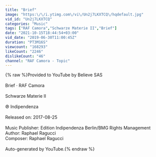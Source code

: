 ```yaml
---
title: "Brief"
image: "https:\/\/i.ytimg.com\/vi\/Un2j7LKXTCQ\/hqdefault.jpg"
vid_id: "Un2j7LKXTCQ"
categories: "Music"
tags: ["RAF Camora","Schwarze Materie II","Brief"]
date: "2021-10-15T18:44:54+03:00"
vid_date: "2019-06-30T11:00:45Z"
duration: "PT3M16S"
viewcount: "168293"
likeCount: "2246"
dislikeCount: "46"
channel: "RAF Camora - Topic"
---
```

{% raw %}Provided to YouTube by Believe SAS<br /><br />Brief · RAF Camora<br /><br />Schwarze Materie II<br /><br />℗ Indipendenza<br /><br />Released on: 2017-08-25<br /><br />Music Publisher: Edition Indipendenza Berlin/BMG Rights Management<br />Author: Raphael Ragucci<br />Composer: Raphael Ragucci<br /><br />Auto-generated by YouTube.{% endraw %}
